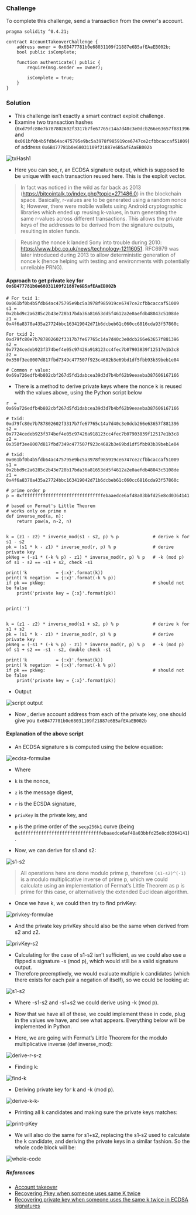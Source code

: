 
### Challenge

To complete this challenge, send a transaction from the owner's account.

```
pragma solidity ^0.4.21;

contract AccountTakeoverChallenge {
    address owner = 0x6B477781b0e68031109f21887e6B5afEAaEB002b;
    bool public isComplete;

    function authenticate() public {
        require(msg.sender == owner);

        isComplete = true;
    }
}
```
### Solution

* This challenge isn’t exactly a smart contract exploit challenge.
* Examine two transaction hashes (`0xd79fc80e7b787802602f3317b7fe67765c14a7d40c3e0dcb266e63657f881396` and `0x061bf0b4b5fdb64ac475795e9bc5a3978f985919ce6747ce2cfbbcaccaf51009`) of address `0x6B477781b0e68031109f21887e6B5afEAaEB002b`

![txHash1](./txHash1.webp)

* Here you can see, r, an ECDSA signature output, which is supposed to be unique with each transaction reused here. This is the exploit vector.

>In fact was noticed in the wild as far back as 2013 (https://bitcointalk.to/index.php?topic=271486.0) in the blockchain space. Basically, r-values are to be generated using a random nonce k; However, there were mobile wallets using Android cryptographic libraries which ended up reusing k-values, in turn generating the same r-values across different transactions. This allows the private keys of the addresses to be derived from the signature outputs, resulting in stolen funds.

>Reusing the nonce k landed Sony into trouble during 2010: https://www.bbc.co.uk/news/technology-12116051. RFC6979 was later introduced during 2013 to allow deterministic generation of nonce k (hence helping with testing and environments with potentially unreliable PRNG).

#### Approach to get private key for `0x6B477781b0e68031109f21887e6B5afEAaEB002b`

```
# For txid 1: 0x061bf0b4b5fdb64ac475795e9bc5a3978f985919ce6747ce2cfbbcaccaf51009
s1 = 0x2bbd9c2a6285c2b43e728b17bda36a81653dd5f4612a2e0aefdb48043c5108de
z1 = 0x4f6a8370a435a27724bbc163419042d71b6dcbeb61c060cc6816cda93f57860c
```

```
For txid 2: 0xd79fc80e7b787802602f3317b7fe67765c14a7d40c3e0dcb266e63657f881396
s2 = 0x7724cedeb923f374bef4e05c97426a918123cc4fec7b07903839f12517e1b3c8
z2 = 0x350f3ee8007d817fbd7349c477507f923c4682b3e69bd1df5fbb93b39beb1e04
```

```
# Common r value: 0x69a726edfb4b802cbf267d5fd1dabcea39d3d7b4bf62b9eeaeba387606167166
```

* There is a method to derive private keys where the nonce k is reused with the values above, using the Python script below

```
r  = 0x69a726edfb4b802cbf267d5fd1dabcea39d3d7b4bf62b9eeaeba387606167166

# txid: 0xd79fc80e7b787802602f3317b7fe67765c14a7d40c3e0dcb266e63657f881396
s2 = 0x7724cedeb923f374bef4e05c97426a918123cc4fec7b07903839f12517e1b3c8
z2 = 0x350f3ee8007d817fbd7349c477507f923c4682b3e69bd1df5fbb93b39beb1e04

# txid: 0x061bf0b4b5fdb64ac475795e9bc5a3978f985919ce6747ce2cfbbcaccaf51009
s1 = 0x2bbd9c2a6285c2b43e728b17bda36a81653dd5f4612a2e0aefdb48043c5108de
z1 = 0x4f6a8370a435a27724bbc163419042d71b6dcbeb61c060cc6816cda93f57860c

# prime order p
p = 0xfffffffffffffffffffffffffffffffebaaedce6af48a03bbfd25e8cd0364141

# based on Fermat's Little Theorem
# works only on prime n
def inverse_mod(a, n):
    return pow(a, n-2, n) 
    

k = (z1 - z2) * inverse_mod(s1 - s2, p) % p             # derive k for s1 - s2
pk = (s1 * k - z1) * inverse_mod(r, p) % p              # derive private key  
pkNeg = (-s1 * (-k % p) - z1) * inverse_mod(r, p) % p   # -k (mod p) of s1 - s2 == -s1 + s2, check -s1

print('k           = {:x}'.format(k))
print('k negation  = {:x}'.format(-k % p))
if pk == pkNeg:                                         # should not be false
    print('private key = {:x}'.format(pk))  

    
print('')


k = (z1 - z2) * inverse_mod(s1 + s2, p) % p             # derive k for s1 + s2
pk = (s1 * k - z1) * inverse_mod(r, p) % p              # derive private key    
pkNeg = (-s1 * (-k % p) - z1) * inverse_mod(r, p) % p   # -k (mod p) of s1 + s2 == -s1 - s2, double check -s1

print('k           = {:x}'.format(k))
print('k negation  = {:x}'.format(-k % p))
if pk == pkNeg:                                         # should not be false
    print('private key = {:x}'.format(pk))
```

* Output

![script output](./python-script-output.webp)

* Now , derive account address from each of the private key, one should give you `0x6B477781b0e68031109f21887e6B5afEAaEB002b`

#### Explanation of the above script

* An ECDSA signature s is computed using the below equation:

![ecdsa-formulae](./ecdsa-formulae.webp)

* Where 
 * `k` is the nonce, 
 * `z` is the message digest, 
 * `r` is the ECSDA signature, 
 * `privKey` is the private key, and 
 * `p` is the prime order of the `secp256k1` curve (being `0xfffffffffffffffffffffffffffffffebaaedce6af48a03bbfd25e8cd0364141`).

* Now, we can derive for s1 and s2:

![s1-s2](./s1-s2-deriv.webp)

> All operations here are done modulo prime p, therefore `(s1-s2)^(-1)` is a modulo multiplicative inverse of prime p, which we could calculate using an implementation of Fermat’s Little Theorem as p is prime for this case, or alternatively the extended Euclidean algorithm.

* Once we have k, we could then try to find privKey:

![privkey-formulae](./privkey-formulae.webp)

* And the private key privKey should also be the same when derived from s2 and z2.

![privKey-s2](./privKey-s2.webp)

* Calculating for the case of s1-s2 isn’t sufficient, as we could also use a flipped s signature -s (mod p), which would still be a valid signature output. 
* Therefore preemptively, we would evaluate multiple k candidates (which there exists for each pair a negation of itself), so we could be looking at:

![s1-s2](./s1-s2.webp)

* Where -s1-s2 and -s1+s2 we could derive using -k (mod p).

* Now that we have all of these, we could implement these in code, plug in the values we have, and see what appears. Everything below will be implemented in Python.
* Here, we are going with Fermat’s Little Theorem for the modulo multiplicative inverse (def inverse_mod):

![derive-r-s-z](./derive-r-s-z.webp)

* Finding k:

![find-k](./find-k.webp)

* Deriving private key for k and -k (mod p).

![derive-k-k-](./derive-k-k-.webp)

* Printing all k candidates and making sure the private keys matches:

![print-pKey](./print-pKey.webp)

* We will also do the same for s1+s2, replacing the s1-s2 used to calculate the k candidate, and deriving the private keys in a similar fashion. So the whole code block will be:

![whole-code](./whole-code.webp)



##### References
* [Account takeover](https://medium.com/coinmonks/smart-contract-exploits-part-3-featuring-capture-the-ether-accounts-c86d7e9a1400)
* [Recovering Pkey when someone uses same K twice](https://bitcoin.stackexchange.com/a/37762)
* [Recovering private key when someone uses the same k twice in ECDSA signatures](https://bitcoin.stackexchange.com/a/35850)